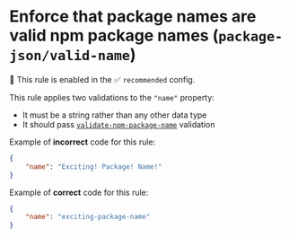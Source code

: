 # Enforce that package names are valid npm package names (`package-json/valid-name`)

💼 This rule is enabled in the ✅ `recommended` config.

<!-- end auto-generated rule header -->

This rule applies two validations to the `"name"` property:

-   It must be a string rather than any other data type
-   It should pass [`validate-npm-package-name`](https://www.npmjs.com/package/validate-npm-package-name) validation

Example of **incorrect** code for this rule:

```json
{
	"name": "Exciting! Package! Name!"
}
```

Example of **correct** code for this rule:

```json
{
	"name": "exciting-package-name"
}
```
